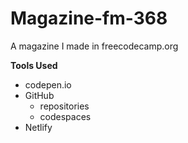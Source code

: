 # Magazine-fm-368

A magazine I made in freecodecamp.org

**Tools Used**
* codepen.io
* GitHub
    * repositories
    * codespaces
* Netlify